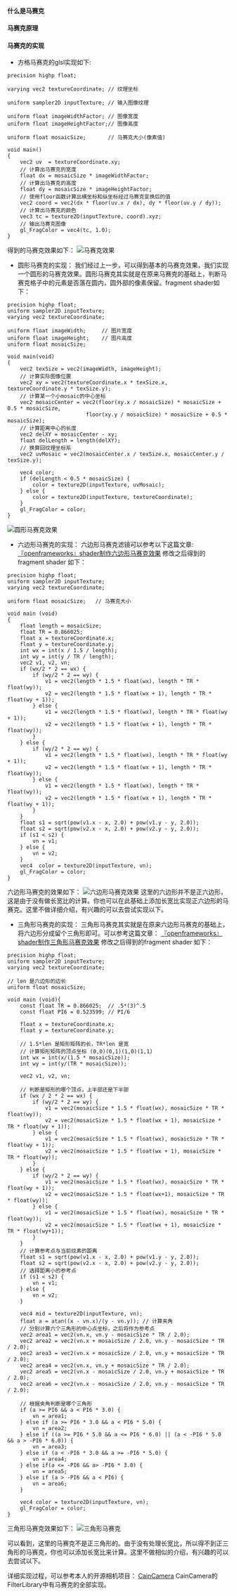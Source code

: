 #### 什么是马赛克

#### 马赛克原理

#### 马赛克的实现

* 方格马赛克的glsl实现如下:
```
precision highp float;

varying vec2 textureCoordinate; // 纹理坐标

uniform sampler2D inputTexture; // 输入图像纹理

uniform float imageWidthFactor; // 图像宽度
uniform float imageHeightFactor;// 图像高度

uniform float mosaicSize;       // 马赛克大小(像素值)

void main()
{
    vec2 uv  = textureCoordinate.xy;
    // 计算出马赛克的宽度
    float dx = mosaicSize * imageWidthFactor;
    // 计算出马赛克的高度
    float dy = mosaicSize * imageHeightFactor;
    // 使用floor函数计算出横坐标和纵坐标经过马赛克变换后的值
    vec2 coord = vec2(dx * floor(uv.x / dx), dy * floor(uv.y / dy));
    // 计算出马赛克的颜色
    vec3 tc = texture2D(inputTexture, coord).xyz;
    // 输出马赛克图像
    gl_FragColor = vec4(tc, 1.0);
}
```
得到的马赛克效果如下：
![马赛克效果](https://upload-images.jianshu.io/upload_images/2103804-36de318827a8638b.png?imageMogr2/auto-orient/strip%7CimageView2/2/w/1240)

* 圆形马赛克的实现：
我们经过上一步，可以得到基本的马赛克效果，我们实现一个圆形的马赛克效果。圆形马赛克其实就是在原来马赛克的基础上，判断马赛克格子中的元素是否落在圆内，圆外部的像素保留。fragment shader如下：
```
precision highp float;
uniform sampler2D inputTexture;
varying vec2 textureCoordinate;

uniform float imageWidth;     // 图片宽度
uniform float imageHeight;    // 图片高度
uniform float mosaicSize;

void main(void)
{
    vec2 texSize = vec2(imageWidth, imageHeight);
    // 计算实际图像位置
    vec2 xy = vec2(textureCoordinate.x * texSize.x, textureCoordinate.y * texSize.y);
    // 计算某一个小mosaic的中心坐标
    vec2 mosaicCenter = vec2(floor(xy.x / mosaicSize) * mosaicSize + 0.5 * mosaicSize,
                         floor(xy.y / mosaicSize) * mosaicSize + 0.5 * mosaicSize);
    // 计算距离中心的长度
    vec2 delXY = mosaicCenter - xy;
    float delLength = length(delXY);
    // 换算回纹理坐标系
    vec2 uvMosaic = vec2(mosaicCenter.x / texSize.x, mosaicCenter.y / texSize.y);

    vec4 color;
    if (delLength < 0.5 * mosaicSize) {
        color = texture2D(inputTexture, uvMosaic);
    } else {
        color = texture2D(inputTexture, textureCoordinate);
    }
    gl_FragColor = color;
}
```
![圆形马赛克效果](https://upload-images.jianshu.io/upload_images/2103804-639f28358250aa44.png?imageMogr2/auto-orient/strip%7CimageView2/2/w/1240)

* 六边形马赛克的实现：
 六边形马赛克滤镜可以参考以下这篇文章:
[『openframeworks』shader制作六边形马赛克效果](https://blog.csdn.net/simpledrunk/article/details/17095821)
修改之后得到的fragment shader 如下：
```
precision highp float;
uniform sampler2D inputTexture;
varying vec2 textureCoordinate;

uniform float mosaicSize;   // 马赛克大小

void main (void)
{
    float length = mosaicSize;
    float TR = 0.866025;
    float x = textureCoordinate.x;
    float y = textureCoordinate.y;
    int wx = int(x / 1.5 / length);
    int wy = int(y / TR / length);
    vec2 v1, v2, vn;
    if (wx/2 * 2 == wx) {
        if (wy/2 * 2 == wy) {
            v1 = vec2(length * 1.5 * float(wx), length * TR * float(wy));
            v2 = vec2(length * 1.5 * float(wx + 1), length * TR * float(wy + 1));
        } else {
            v1 = vec2(length * 1.5 * float(wx), length * TR * float(wy + 1));
            v2 = vec2(length * 1.5 * float(wx + 1), length * TR * float(wy));
        }
    } else {
        if (wy/2 * 2 == wy) {
            v1 = vec2(length * 1.5 * float(wx), length * TR * float(wy + 1));
            v2 = vec2(length * 1.5 * float(wx + 1), length * TR * float(wy));
        } else {
            v1 = vec2(length * 1.5 * float(wx), length * TR * float(wy));
            v2 = vec2(length * 1.5 * float(wx + 1), length * TR * float(wy + 1));
        }
    }
    float s1 = sqrt(pow(v1.x - x, 2.0) + pow(v1.y - y, 2.0));
    float s2 = sqrt(pow(v2.x - x, 2.0) + pow(v2.y - y, 2.0));
    if (s1 < s2) {
        vn = v1;
    } else {
        vn = v2;
    }
    vec4  color = texture2D(inputTexture, vn);
    gl_FragColor = color;
}
```
六边形马赛克的效果如下：
![六边形马赛克效果](https://upload-images.jianshu.io/upload_images/2103804-fb7d271ae72f6957.png?imageMogr2/auto-orient/strip%7CimageView2/2/w/1240)
这里的六边形并不是正六边形，这是由于没有做长宽比的计算。你也可以在此基础上添加长宽比实现正六边形的马赛克。这里不做详细介绍，有兴趣的可以去尝试实现以下。

* 三角形马赛克的实现：
三角形马赛克其实就是在原来六边形马赛克的基础上，将六边形分成留个三角形即可。可以参考这篇文章：
[『openframeworks』shader制作三角形马赛克效果](https://blog.csdn.net/simpledrunk/article/details/17170965)
修改之后得到的fragment shader 如下：
```
precision highp float;
uniform sampler2D inputTexture;
varying vec2 textureCoordinate;

// len 是六边形的边长
uniform float mosaicSize;

void main (void){
    const float TR = 0.866025;  // .5*(3)^.5
    const float PI6 = 0.523599; // PI/6

    float x = textureCoordinate.x;
    float y = textureCoordinate.y;

    // 1.5*len 是矩形矩阵的长，TR*len 是宽
    // 计算矩形矩阵的顶点坐标 (0,0)(0,1)(1,0)(1,1)
    int wx = int(x/(1.5 * mosaicSize));
    int wy = int(y/(TR * mosaicSize));

    vec2 v1, v2, vn;

    // 判断是矩形的哪个顶点，上半部还是下半部
    if (wx / 2 * 2 == wx) {
        if (wy/2 * 2 == wy) {
            v1 = vec2(mosaicSize * 1.5 * float(wx), mosaicSize * TR * float(wy));
            v2 = vec2(mosaicSize * 1.5 * float(wx + 1), mosaicSize * TR * float(wy + 1));
        } else {
            v1 = vec2(mosaicSize * 1.5 * float(wx), mosaicSize * TR * float(wy + 1));
            v2 = vec2(mosaicSize * 1.5 * float(wx + 1), mosaicSize * TR * float(wy));
        }
    } else {
        if (wy/2 * 2 == wy) {
            v1 = vec2(mosaicSize * 1.5 * float(wx), mosaicSize * TR * float(wy + 1));
            v2 = vec2(mosaicSize * 1.5 * float(wx+1), mosaicSize * TR * float(wy));
        } else {
            v1 = vec2(mosaicSize * 1.5 * float(wx), mosaicSize * TR * float(wy));
            v2 = vec2(mosaicSize * 1.5 * float(wx + 1), mosaicSize * TR * float(wy+1));
        }
    }
    // 计算参考点与当前纹素的距离
    float s1 = sqrt(pow(v1.x - x, 2.0) + pow(v1.y - y, 2.0));
    float s2 = sqrt(pow(v2.x - x, 2.0) + pow(v2.y - y, 2.0));
    // 选择距离小的参考点
    if (s1 < s2) {
        vn = v1;
    } else {
        vn = v2;
    }

    vec4 mid = texture2D(inputTexture, vn);
    float a = atan((x - vn.x)/(y - vn.y)); // 计算夹角
    // 分别计算六个三角形的中心点坐标，之后将作为参考点
    vec2 area1 = vec2(vn.x, vn.y - mosaicSize * TR / 2.0);
    vec2 area2 = vec2(vn.x + mosaicSize / 2.0, vn.y - mosaicSize * TR / 2.0);
    vec2 area3 = vec2(vn.x + mosaicSize / 2.0, vn.y + mosaicSize * TR / 2.0);
    vec2 area4 = vec2(vn.x, vn.y + mosaicSize * TR / 2.0);
    vec2 area5 = vec2(vn.x - mosaicSize / 2.0, vn.y + mosaicSize * TR / 2.0);
    vec2 area6 = vec2(vn.x - mosaicSize / 2.0, vn.y - mosaicSize * TR / 2.0);

    // 根据夹角判断是哪个三角形
    if (a >= PI6 && a < PI6 * 3.0) {
        vn = area1;
    } else if (a >= PI6 * 3.0 && a < PI6 * 5.0) {
        vn = area2;
    } else if ((a >= PI6 * 5.0 && a <= PI6 * 6.0) || (a < -PI6 * 5.0 && a > -PI6 * 6.0)) {
        vn = area3;
    } else if (a < -PI6 * 3.0 && a >= -PI6 * 5.0) {
        vn = area4;
    } else if(a <= -PI6 && a> -PI6 * 3.0) {
        vn = area5;
    } else if (a > -PI6 && a < PI6) {
        vn = area6;
    }

    vec4 color = texture2D(inputTexture, vn);
    gl_FragColor = color;
}
```
三角形马赛克效果如下：
![三角形马赛克](https://upload-images.jianshu.io/upload_images/2103804-2f627898d7aadeb8.png?imageMogr2/auto-orient/strip%7CimageView2/2/w/1240)

可以看到，这里的马赛克不是正三角形的。由于没有处理长宽比，所以得不到正三角形的马赛克，你也可以添加长宽比来计算。这里不做相似的介绍，有兴趣的可以去尝试以下。

详细实现过程，可以参考本人的开源相机项目：
[CainCamera](https://github.com/CainKernel/CainCamera)
CainCamera的FilterLibrary中有马赛克的全部实现。
